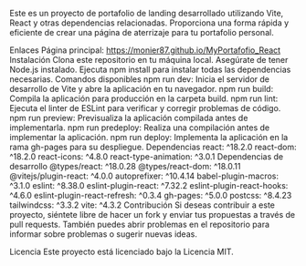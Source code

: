 Este es un proyecto de portafolio de landing desarrollado utilizando Vite, React y otras dependencias relacionadas. Proporciona una forma rápida y eficiente de crear una página de aterrizaje para tu portafolio personal.

Enlaces
Página principal: https://monier87.github.io/MyPortafofio_React
Instalación
Clona este repositorio en tu máquina local.
Asegúrate de tener Node.js instalado.
Ejecuta npm install para instalar todas las dependencias necesarias.
Comandos disponibles
npm run dev: Inicia el servidor de desarrollo de Vite y abre la aplicación en tu navegador.
npm run build: Compila la aplicación para producción en la carpeta build.
npm run lint: Ejecuta el linter de ESLint para verificar y corregir problemas de código.
npm run preview: Previsualiza la aplicación compilada antes de implementarla.
npm run predeploy: Realiza una compilación antes de implementar la aplicación.
npm run deploy: Implementa la aplicación en la rama gh-pages para su despliegue.
Dependencias
react: ^18.2.0
react-dom: ^18.2.0
react-icons: ^4.8.0
react-type-animation: ^3.0.1
Dependencias de desarrollo
@types/react: ^18.0.28
@types/react-dom: ^18.0.11
@vitejs/plugin-react: ^4.0.0
autoprefixer: ^10.4.14
babel-plugin-macros: ^3.1.0
eslint: ^8.38.0
eslint-plugin-react: ^7.32.2
eslint-plugin-react-hooks: ^4.6.0
eslint-plugin-react-refresh: ^0.3.4
gh-pages: ^5.0.0
postcss: ^8.4.23
tailwindcss: ^3.3.2
vite: ^4.3.2
Contribución
Si deseas contribuir a este proyecto, siéntete libre de hacer un fork y enviar tus propuestas a través de pull requests. También puedes abrir problemas en el repositorio para informar sobre problemas o sugerir nuevas ideas.

Licencia
Este proyecto está licenciado bajo la Licencia MIT.
